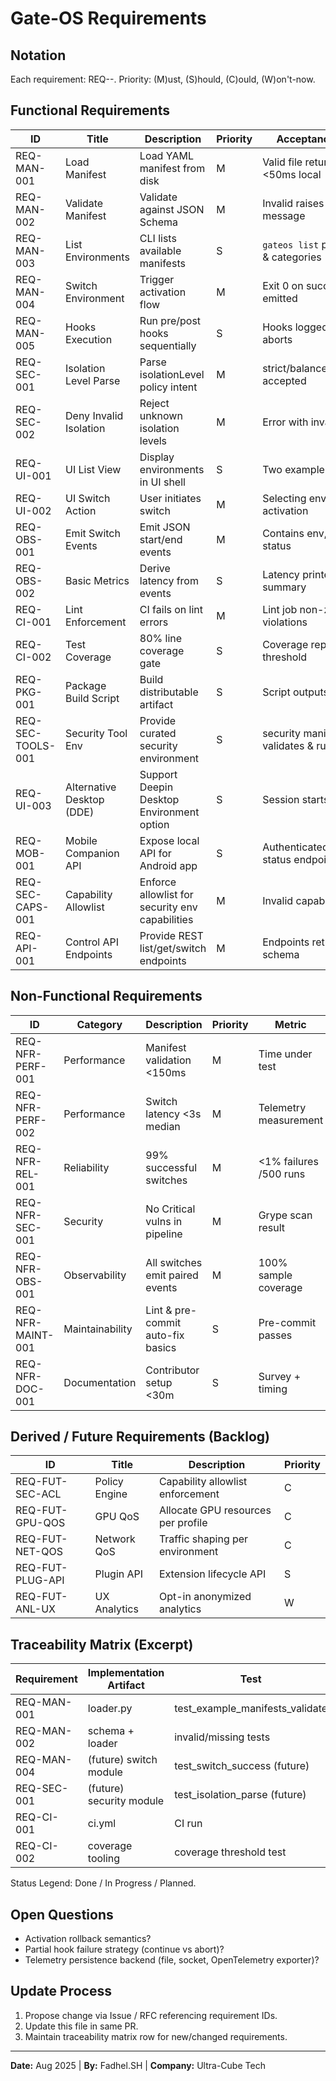 # Gate-OS Requirements

## Notation

Each requirement: REQ-<Area>-<Number>. Priority: (M)ust, (S)hould, (C)ould, (W)on't-now.

## Functional Requirements

| ID | Title | Description | Priority | Acceptance Criteria |
|----|-------|-------------|----------|---------------------|
| REQ-MAN-001 | Load Manifest | Load YAML manifest from disk | M | Valid file returns dict <50ms local |
| REQ-MAN-002 | Validate Manifest | Validate against JSON Schema | M | Invalid raises first violation message |
| REQ-MAN-003 | List Environments | CLI lists available manifests | S | `gateos list` prints names & categories |
| REQ-MAN-004 | Switch Environment | Trigger activation flow | M | Exit 0 on success; events emitted |
| REQ-MAN-005 | Hooks Execution | Run pre/post hooks sequentially | S | Hooks logged; failure aborts |
| REQ-SEC-001 | Isolation Level Parse | Parse isolationLevel policy intent | M | strict/balanced/permissive accepted |
| REQ-SEC-002 | Deny Invalid Isolation | Reject unknown isolation levels | M | Error with invalid value |
| REQ-UI-001 | UI List View | Display environments in UI shell | S | Two example envs visible |
| REQ-UI-002 | UI Switch Action | User initiates switch | M | Selecting env triggers activation |
| REQ-OBS-001 | Emit Switch Events | Emit JSON start/end events | M | Contains env, timestamp, status |
| REQ-OBS-002 | Basic Metrics | Derive latency from events | S | Latency printed in debug summary |
| REQ-CI-001 | Lint Enforcement | CI fails on lint errors | M | Lint job non-zero on violations |
| REQ-CI-002 | Test Coverage | 80% line coverage gate | S | Coverage report >= threshold |
| REQ-PKG-001 | Package Build Script | Build distributable artifact | S | Script outputs tar/installer |
| REQ-SEC-TOOLS-001 | Security Tool Env | Provide curated security environment | S | security manifest validates & runs |
| REQ-UI-003 | Alternative Desktop (DDE) | Support Deepin Desktop Environment option | S | Session starts under DDE |
| REQ-MOB-001 | Mobile Companion API | Expose local API for Android app | S | Authenticated switch & status endpoints |
| REQ-SEC-CAPS-001 | Capability Allowlist | Enforce allowlist for security env capabilities | M | Invalid capability rejected |
| REQ-API-001 | Control API Endpoints | Provide REST list/get/switch endpoints | M | Endpoints return 2xx & schema |

## Non-Functional Requirements

| ID | Category | Description | Priority | Metric |
|----|----------|-------------|----------|--------|
| REQ-NFR-PERF-001 | Performance | Manifest validation <150ms | M | Time under test |
| REQ-NFR-PERF-002 | Performance | Switch latency <3s median | M | Telemetry measurement |
| REQ-NFR-REL-001 | Reliability | 99% successful switches | M | <1% failures /500 runs |
| REQ-NFR-SEC-001 | Security | No Critical vulns in pipeline | M | Grype scan result |
| REQ-NFR-OBS-001 | Observability | All switches emit paired events | M | 100% sample coverage |
| REQ-NFR-MAINT-001 | Maintainability | Lint & pre-commit auto-fix basics | S | Pre-commit passes |
| REQ-NFR-DOC-001 | Documentation | Contributor setup <30m | S | Survey + timing |

## Derived / Future Requirements (Backlog)

| ID | Title | Description | Priority |
|----|-------|-------------|----------|
| REQ-FUT-SEC-ACL | Policy Engine | Capability allowlist enforcement | C |
| REQ-FUT-GPU-QOS | GPU QoS | Allocate GPU resources per profile | C |
| REQ-FUT-NET-QOS | Network QoS | Traffic shaping per environment | C |
| REQ-FUT-PLUG-API | Plugin API | Extension lifecycle API | S |
| REQ-FUT-ANL-UX | UX Analytics | Opt-in anonymized analytics | W |

## Traceability Matrix (Excerpt)

| Requirement | Implementation Artifact | Test | Status |
|-------------|-------------------------|------|--------|
| REQ-MAN-001 | loader.py | test_example_manifests_validate | Done |
| REQ-MAN-002 | schema + loader | invalid/missing tests | Done |
| REQ-MAN-004 | (future) switch module | test_switch_success (future) | Planned |
| REQ-SEC-001 | (future) security module | test_isolation_parse (future) | Planned |
| REQ-CI-001 | ci.yml | CI run | Done |
| REQ-CI-002 | coverage tooling | coverage threshold test | Planned |

Status Legend: Done / In Progress / Planned.

## Open Questions

- Activation rollback semantics?
- Partial hook failure strategy (continue vs abort)?
- Telemetry persistence backend (file, socket, OpenTelemetry exporter)?

## Update Process

1. Propose change via Issue / RFC referencing requirement IDs.
2. Update this file in same PR.
3. Maintain traceability matrix row for new/changed requirements.

---
**Date:** Aug 2025 | **By:** Fadhel.SH | **Company:** Ultra-Cube Tech
